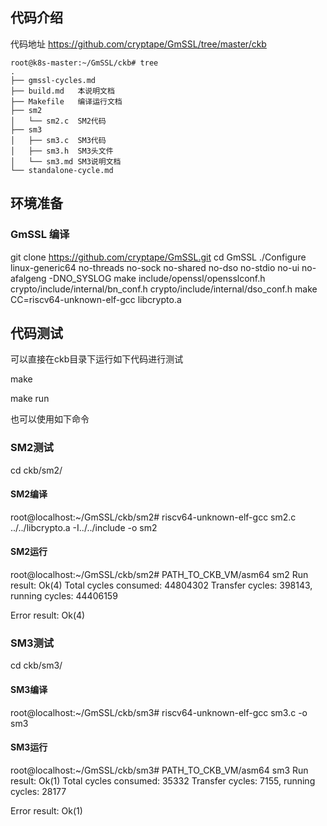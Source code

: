 ## 代码介绍


代码地址
https://github.com/cryptape/GmSSL/tree/master/ckb

```
root@k8s-master:~/GmSSL/ckb# tree
.
├── gmssl-cycles.md
├── build.md   本说明文档
├── Makefile   编译运行文档
├── sm2
│   └── sm2.c  SM2代码
├── sm3
│   ├── sm3.c  SM3代码
│   ├── sm3.h  SM3头文件
│   └── sm3.md SM3说明文档
└── standalone-cycle.md

```

## 环境准备


### GmSSL 编译

git clone https://github.com/cryptape/GmSSL.git
cd GmSSL
./Configure linux-generic64 no-threads no-sock no-shared no-dso no-stdio no-ui no-afalgeng -DNO_SYSLOG
make include/openssl/opensslconf.h crypto/include/internal/bn_conf.h  crypto/include/internal/dso_conf.h
make CC=riscv64-unknown-elf-gcc libcrypto.a 

## 代码测试

可以直接在ckb目录下运行如下代码进行测试

make

make run

也可以使用如下命令

### SM2测试

cd ckb/sm2/

#### SM2编译
root@localhost:~/GmSSL/ckb/sm2# riscv64-unknown-elf-gcc sm2.c ../../libcrypto.a -I../../include  -o sm2


#### SM2运行

root@localhost:~/GmSSL/ckb/sm2# PATH_TO_CKB_VM/asm64 sm2
Run result: Ok(4)
Total cycles consumed: 44804302
Transfer cycles: 398143, running cycles: 44406159

Error result: Ok(4)

### SM3测试

cd ckb/sm3/

#### SM3编译

root@localhost:~/GmSSL/ckb/sm3# riscv64-unknown-elf-gcc sm3.c -o sm3

#### SM3运行

root@localhost:~/GmSSL/ckb/sm3# PATH_TO_CKB_VM/asm64 sm3
Run result: Ok(1)
Total cycles consumed: 35332
Transfer cycles: 7155, running cycles: 28177

Error result: Ok(1)
